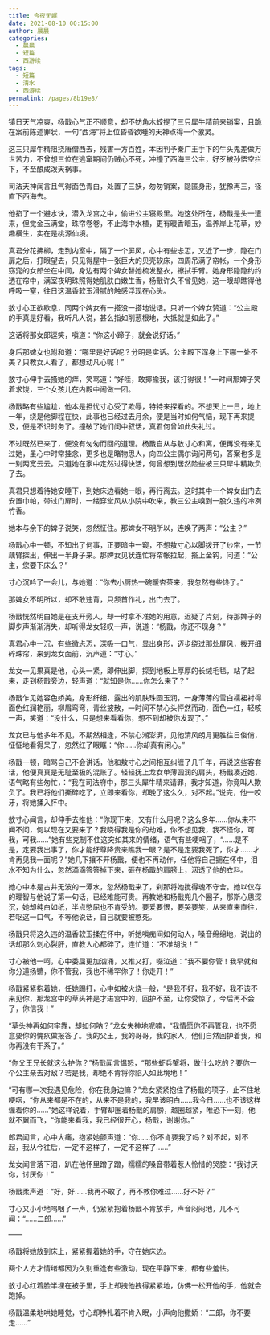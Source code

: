 ```yaml
---
title: 今夜无眠
date: 2021-08-10 00:15:00
author: 晨晨
categories: 
  - 晨晨
  - 短篇
  - 西游续
tags: 
  - 短篇
  - 清水
  - 西游续
permalink: /pages/8b19e8/
---
```


镇日天气凉爽，杨戬心气正不顺意，却不妨角木蛟提了三只犀牛精前来销案，且跪在案前陈述罪状，一句“西海”将上位昏昏欲睡的天神点得一个激灵。

这三只犀牛精阻挠唐僧西去，残害一方百姓，本因判予秦广王手下的牛头鬼差做万世苦力，不曾想三位在逃窜期间仍贼心不死，冲撞了西海三公主，好歹被孙悟空拦下，不至酿成泼天祸事。

司法天神闻言且气得面色青白，处置了三妖，匆匆销案，隐匿身形，犹豫再三，径直下西海去。

<!-- more -->

他掐了一个避水诀，潜入龙宫之中，偷进公主寝殿里。她这处所在，杨戬是头一遭来，但觉金玉满堂，珠帘卷卷，不止海中水植，更有暖香暗玉，温养岸上花草，妙趣横生，实在是桃源仙境。

真君分花拂柳，走到内室中，隔了一个屏风，心中有些忐忑，又近了一步，隐在门扉之后，打眼望去，只见得屋中一张巨大的贝壳软床，四周吊满了帘帐，一个身形窈窕的女郎坐在中间，身边有两个婢女替她梳发整衣，擦拭手臂。她身形隐隐约约透在帘中，满室夜明珠照得她肌肤白嫩生香，杨戬许久不曾见她，这一眼却瞧得他呼吸一窒，往日这温香软玉滑腻的触感浮现在心头。

敖寸心正欲歇息，同两个婢女有一搭没一搭地说话。只听一个婢女赞道：“公主殿的手真是好看，我听凡人说，甚么指如削葱根地，大抵就是如此了。”

这话将那女郎逗笑，嗔道：“你这小蹄子，就会说好话。”

身后那婢女也附和道：“哪里是好话呢？分明是实话。公主殿下浑身上下哪一处不美？只教女人看了，都想动凡心呢！”

敖寸心伸手去搔她的痒，笑骂道：“好哇，敢揶揄我，该打得很！”一时间那婢子笑着求饶，三个女孩儿在内殿中闹做一团。

杨戬略有些尴尬，他本是担忧寸心受了欺辱，特特来探看的。不想天上一日，地上一年，绕是他脚程在快，此事也已经过去月余，便是当时如何气恼，现下再来提及，便是不识时务了。撞破了她们闺中叙话，真君何曾如此失礼过。

不过既然已来了，便没有匆匆而回的道理。杨戬自从与敖寸心和离，便再没有来见过她，虽心中时常挂念，更多也是睹物思人，向四公主偶尔询问两句，答案也多是一别两宽云云。只道她在家中定然过得快活，何曾想到居然险些被三只犀牛精欺负了去。

真君只想着待她安睡下，到她床边看她一眼，再行离去。这时其中一个婢女出门去安置巾帕，带过门扉时，一缕穿堂风从小院中吹来，教三公主嗅到一股久违的冷冽竹香。

她本与余下的婢子说笑，忽然怔住。那婢女不明所以，连唤了两声：“公主？”

杨戬心中一顿，不知出了何事，正要暗中一窥，不想敖寸心以脚拨开了纱帘，一节藕臂探出，伸出一半身子来。那婢女见状连忙将帘帐拉起，搭上金钩，问道：“公主，您要下床么？”

寸心沉吟了一会儿，与她道：“你去小厨热一碗暖杏茶来，我忽然有些馋了。”

那婢女不明所以，却不敢违背，只颔首作礼，出门去了。

杨戬恍然明白她是在支开旁人，却一时拿不准她的用意，迟疑了片刻，待那婢子的脚步声渐渐消失，却听得龙女轻叹一声，说道：“杨戬，你还不现身？”

真君心中一沉，有些微忐忑，深吸一口气，显出身形，迈步绕过那处屏风，拨开细碎珠帘，来到龙女面前，沉声道：“寸心。”

龙女一见果真是他，心头一紧，即伸出脚，探到地板上厚厚的长绒毛毯，站了起来，走到杨戬旁边，轻声道：“就知是你……你怎么来了？”

杨戬乍见她容色娇美，身形纤细，露出的肌肤珠圆玉润，一身薄薄的雪白襦裙衬得面色红润艳丽，柳眉弯弯，青丝披散，一时间不禁心头怦然而动，面色一红，轻咳一声，笑道：“没什么，只是想来看看你，想不到却被你发现了。”

龙女已与他多年不见，不期然相逢，不禁心潮澎湃，见他清风朗月更胜往日俊俏，怔怔地看得呆了，忽然红了眼眶：“你……你却真有闲心。”

杨戬一顿，暗骂自己不会讲话，他和敖寸心之间相互纠缠了几千年，再说这些客套话，他便真真是无耻至极的混账了。轻轻抚上龙女单薄圆润的肩头，杨戬凑近她，语气略有些匆忙，：“我在司法府中，那三头犀牛精来请罪，我才知道，你竟叫人欺负了。我已将他们撕碎吃了，立即来看你，却晚了这么久，对不起。”说完，他一咬牙，将她揉入怀中。

敖寸心闻言，却伸手去推他：“你现下来，又有什么用呢？这么多年……你从来不闻不问，何以现在又要来了？我晓得我是你的劫难，你不想见我，我不怪你，可我，可我……”她有些克制不住这突如其来的情绪，语气有些哽咽了，“……是不是，定要我出事了，你才能纡尊降贵来瞧我一眼？是不是定要我死了，你才……才肯再见我一面呢？”她几下攘不开杨戬，便也不再动作，任他将自己拥在怀中，泪水不知为什么，忽然滴滴答答掉下来，砸在杨戬的肩膀上，洇透了他的衣料。

她心中本是古井无波的一潭水，忽然杨戬来了，刹那将她搅得魂不守舍。她以仅存的理智与他说了第一句话，已经难能可贵。再教她和杨戬兜几个圈子，那斯心思深沉，她却纯白如纸，半点憋屈也不肯受的。要爱要恨，要哭要笑，从来直来直往，若呕这一口气，不等他说话，自己就要被憋死。

杨戬只将这久违的温香软玉揉在怀中，听她嗔痴间如何动人，嗓音绵绵地，说出的话却那么刺心裂肝，直教人心都碎了，连忙道：“不准胡说！”

寸心被他一呵，心中委屈更加汹涌，又推又打，啜泣道：“我不要你管！我早就和你分道扬镳，你不管我，我也不稀罕你了！你走开！”

杨戬紧紧抱着她，任她踢打，心中如被火烧一般，“是我不好，我不好，我不该不来见你，那龙宫中的草头神是才进宫中的，回护不至，让你受惊了，今后再不会了，你信我！”

“草头神再如何牢靠，却如何呐？”龙女失神地呢喃，“我情愿你不再管我，也不愿意要你的愧疚做报答了。我的父王，我的哥哥，我的家人，他们自然回护着我，和你再没有干系了。”

“你父王兄长就这么护你？”杨戬闻言愠怒，“那些虾兵蟹将，做什么吃的？要你一个公主亲去对敌？若是我，却绝不肯将你陷入如此境地！”

“可有哪一次我遇见危险，你在我身边嘛？”龙女紧紧抱住了杨戬的项子，止不住地哽咽，“你从来都是不在的，从来不是我的，我早该明白……我今日……也不该这样缠着你的……”她这样说着，手臂却圈着杨戬的肩膀，越圈越紧，唯恐下一刻，他就不翼而飞，“你能来看我，我已经很开心，杨戬，谢谢你。”

郎君闻言，心中大痛，抱紧她颤声道：“你……你不肯要我了吗？对不起，对不起，我从今往后，一定不这样了，一定不这样了……”

龙女闻言落下泪，趴在他怀里蹭了蹭，糯糯的嗓音带着惹人怜惜的哭腔：“我讨厌你，讨厌你！”

杨戬柔声道：“好，好……我再不敢了，再不教你难过……好不好？”

寸心又小小地呜咽了一声，仍紧紧抱着杨戬不肯放手，声音闷闷地，几不可闻：“……二郎……”

——

杨戬将她放到床上，紧紧握着她的手，守在她床边。

两个人方才情绪都因为久别重逢有些激动，现在平静下来，都有些羞怯。

敖寸心红着脸半埋在被子里，手上却拽他拽得紧紧地，仿佛一松开他的手，他就会跑掉。

杨戬温柔地哄她睡觉，寸心却挣扎着不肯入眠，小声向他撒娇：“二郎，你不要走……”
